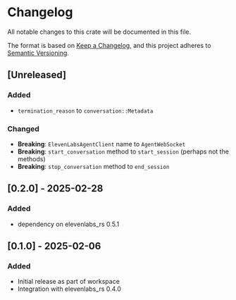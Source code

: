 # Changelog
All notable changes to this crate will be documented in this file.

The format is based on [Keep a Changelog](https://keepachangelog.com/en/1.0.0/),
and this project adheres to [Semantic Versioning](https://semver.org/spec/v2.0.0.html).
## [Unreleased]
### Added
- `termination_reason` to `conversation::Metadata`
### Changed
- **Breaking**: `ElevenLabsAgentClient` name to `AgentWebSocket`
- **Breaking**: `start_conversation` method to `start_session` (perhaps not the methods)
- **Breaking**: `stop_conversation` method to `end_session`
## [0.2.0] - 2025-02-28
### Added
- dependency on elevenlabs_rs 0.5.1
## [0.1.0] - 2025-02-06
### Added
- Initial release as part of workspace
- Integration with elevenlabs_rs 0.4.0
